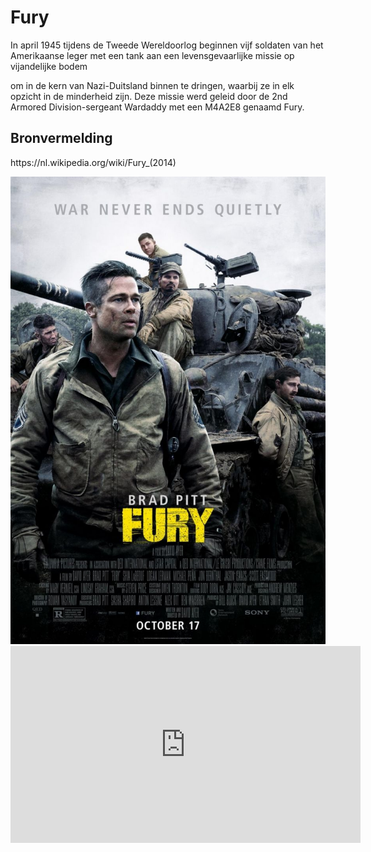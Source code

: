 <!DOCTYPE html>
<html lang="en">
<head>
    <meta charset="UTF-8">
    <meta name="viewport" content="width=device-width, initial-scale=1.0">
    <title>Fury</title>
</head>
<body>
    
<h1>Fury</h1>
<p>In april 1945 tijdens de Tweede Wereldoorlog beginnen vijf soldaten van het Amerikaanse leger met een tank aan een levensgevaarlijke missie op vijandelijke bodem </p>
<p>om in de kern van Nazi-Duitsland binnen te dringen, waarbij ze in elk opzicht in de minderheid zijn. Deze missie werd geleid door de 2nd Armored Division-sergeant Wardaddy met een M4A2E8 genaamd Fury.</p>

<h2>Bronvermelding</h2>
<p>https://nl.wikipedia.org/wiki/Fury_(2014)</p>

<img src="img/fury.jpg" alt="Poster">

<iframe width="560" height="315" src="https://www.youtube.com/embed/-OGvZoIrXpg" frameborder="0" allow="accelerometer; autoplay; encrypted-media; gyroscope; picture-in-picture" allowfullscreen></iframe>

</body>
</html>

